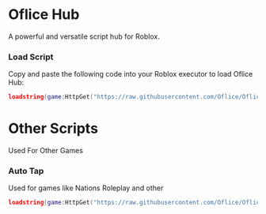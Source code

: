 # Oflice Hub

A powerful and versatile script hub for Roblox.

### Load Script
Copy and paste the following code into your Roblox executor to load Oflice Hub:

```lua
loadstring(game:HttpGet("https://raw.githubusercontent.com/Oflice/OfliceHub/refs/heads/main/Main.lua", true))()
```
# Other Scripts
Used For Other Games
### Auto Tap

Used for games like Nations Roleplay and other

```lua
loadstring(game:HttpGet("https://raw.githubusercontent.com/Oflice/OfliceHub/refs/heads/main/Scripts/AutoTap.lua", true))()
```
